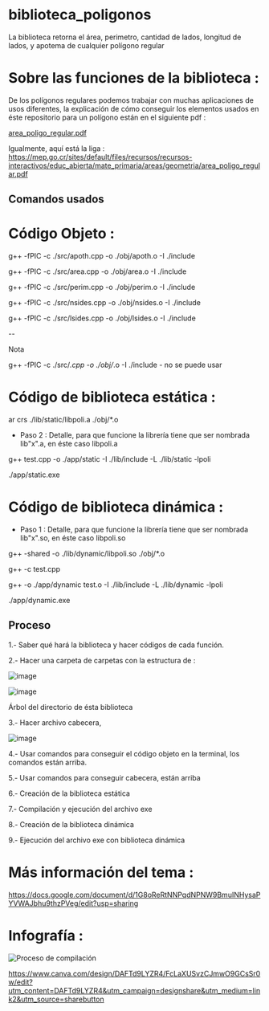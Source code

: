 # biblioteca_poligonos
La biblioteca retorna el área, perimetro, cantidad de lados, longitud de lados, y apotema de cualquier polígono regular 

# Sobre las funciones de la biblioteca :

De los polígonos regulares podemos trabajar con muchas aplicaciones de usos diferentes, la explicación de cómo conseguir los elementos usados en éste repositorio para un polígono están en el siguiente pdf : 

[area_poligo_regular.pdf](https://github.com/camarenaS100/biblioteca_poligonos/files/10128192/area_poligo_regular.pdf)

Igualmente, aquí está la liga : https://mep.go.cr/sites/default/files/recursos/recursos-interactivos/educ_abierta/mate_primaria/areas/geometria/area_poligo_regular.pdf

## Comandos usados ##

# Código Objeto :


g++ -fPIC -c ./src/apoth.cpp -o ./obj/apoth.o -I ./include

g++ -fPIC -c ./src/area.cpp -o ./obj/area.o -I ./include

g++ -fPIC -c ./src/perim.cpp -o ./obj/perim.o -I ./include

g++ -fPIC -c ./src/nsides.cpp -o ./obj/nsides.o -I ./include

g++ -fPIC -c ./src/lsides.cpp -o ./obj/lsides.o -I ./include

--

Nota

g++ -fPIC -c ./src/*.cpp -o ./obj/*.o -I ./include   - no se puede usar


 # Código de biblioteca estática :

ar crs ./lib/static/libpoli.a ./obj/*.o

- Paso 2 : Detalle, para que funcione la librería tiene que ser nombrada lib"x".a, en éste caso libpoli.a

g++ test.cpp -o ./app/static -I ./lib/include -L ./lib/static -lpoli

./app/static.exe



# Código de biblioteca dinámica :

- Paso 1 : Detalle, para que funcione la librería tiene que ser nombrada lib"x".so, en éste caso libpoli.so

g++ -shared -o ./lib/dynamic/libpoli.so  ./obj/*.o

g++ -c test.cpp

g++ -o ./app/dynamic test.o -I ./lib/include -L ./lib/dynamic -lpoli

./app/dynamic.exe


 ## Proceso 
 
1.- Saber qué hará la biblioteca y hacer códigos de cada función.

2.- Hacer una carpeta de carpetas con la estructura de :

![image](https://user-images.githubusercontent.com/66481799/200756573-decd38d1-07ed-46d6-aeb7-69bfcf60be7a.png)

![image](https://user-images.githubusercontent.com/66481799/204229597-50d30758-d3fe-4202-9b7e-a26d2730e8bf.png)

Árbol del directorio de ésta biblioteca

3.- Hacer archivo cabecera,  
 
![image](https://user-images.githubusercontent.com/66481799/204933711-637309b2-75a8-404b-ab8f-bae3a2346efb.png)

4.- Usar comandos para conseguir el código objeto en la terminal, los comandos están arriba.

5.- Usar comandos para conseguir cabecera, están arriba

6.- Creación de la biblioteca estática 

7.- Compilación y ejecución del archivo exe

8.- Creación de la biblioteca dinámica 

9.- Ejecución del archivo exe con biblioteca dinámica



# Más información del tema :

https://docs.google.com/document/d/1G8oReRtNNPqdNPNW9BmuINHysaPYVWAJbhu9thzPVeg/edit?usp=sharing
 

# Infografía :


![Proceso de compilación](https://user-images.githubusercontent.com/66481799/204932968-b45aa069-7c0f-4bf4-9f0b-fe3441be4263.png)


https://www.canva.com/design/DAFTd9LYZR4/FcLaXUSvzCJmwO9GCsSr0w/edit?utm_content=DAFTd9LYZR4&utm_campaign=designshare&utm_medium=link2&utm_source=sharebutton
 
